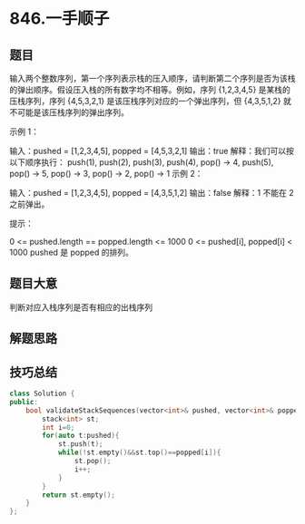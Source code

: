 # 846.一手顺子

## 题目

输入两个整数序列，第一个序列表示栈的压入顺序，请判断第二个序列是否为该栈的弹出顺序。假设压入栈的所有数字均不相等。例如，序列 {1,2,3,4,5} 是某栈的压栈序列，序列 {4,5,3,2,1} 是该压栈序列对应的一个弹出序列，但 {4,3,5,1,2} 就不可能是该压栈序列的弹出序列。

 

示例 1：

输入：pushed = [1,2,3,4,5], popped = [4,5,3,2,1]
输出：true
解释：我们可以按以下顺序执行：
push(1), push(2), push(3), push(4), pop() -> 4,
push(5), pop() -> 5, pop() -> 3, pop() -> 2, pop() -> 1
示例 2：

输入：pushed = [1,2,3,4,5], popped = [4,3,5,1,2]
输出：false
解释：1 不能在 2 之前弹出。


提示：

0 <= pushed.length == popped.length <= 1000
0 <= pushed[i], popped[i] < 1000
pushed 是 popped 的排列。

## 题目大意

判断对应入栈序列是否有相应的出栈序列

## 解题思路





## 技巧总结



```c++
class Solution {
public:
    bool validateStackSequences(vector<int>& pushed, vector<int>& popped) {
        stack<int> st;
        int i=0;
        for(auto t:pushed){
            st.push(t);
            while(!st.empty()&&st.top()==popped[i]){
                st.pop();
                i++;
            }
        }
        return st.empty();
    }
};
```

